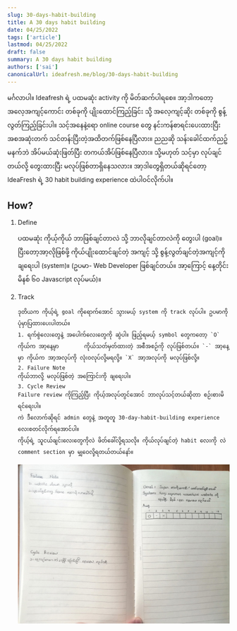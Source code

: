 ```yaml
---
slug: 30-days-habit-building
title: A 30 days habit building
date: 04/25/2022
tags: ['article']
lastmod: 04/25/2022
draft: false
summary: A 30 days habit building
authors: ['sai']
canonicalUrl: ideafresh.me/blog/30-days-habit-building
---
```


မင်္ဂလာပါ။ Ideafresh ရဲ့ ပထမဆုံး activity ကို မိတ်ဆက်ပါရစေ။ အာ့ဒါကတော့ အလေ့အကျင့်ကောင်း တစ်ခုကို ပျိုးထောင်ကြည့်ခြင်း သို့ အလေ့ကျင့်ဆိုး တစ်ခုကို စွန့်လွတ်ကြည့်ခြင်းပါ။ သင့်အနေနဲ့ရော online course တွေ နင်းကန်စာရင်းပေးထားပြီး အစအဆုံးတက် သင်တန်းပြီးတဲ့အထိတက်ဖြစ်နေပြီလား။ ညညဆို သန်းခေါင်ထက်ညဉ့်မနက်ဘဲ အိပ်မယ်ဆုံးဖြတ်ပြီး တကယ်အိပ်ဖြစ်နေပြီလား။ သို့မဟုတ် သင့်မှာ လုပ်ချင်တယ်လို့ တွေးထားပြီး မလုပ်ဖြစ်တာရှိနေသလား။ အာ့ဒါတွေရှိတယ်ဆိုရင်တော့ IdeaFresh ရဲ့ 30 habit building experience ထဲပါဝင်လိုက်ပါ။

## How?

1.  Define

    ပထမဆုံး ကိုယ့်ကိုယ် ဘာဖြစ်ချင်တာလဲ သို့ ဘာလိုချင်တာလဲကို တွေးပါ (goal)။ ပြီးတော့အာ့လိုဖြစ်ဖို့ ကိုယ်ပျိုးထောင်ချင်တဲ့ အကျင့် သို့ စွန့်လွတ်ချင်တဲ့အကျင့်ကို ချရေးပါ (system)။ (ဥပမာ- Web Developer ဖြစ်ချင်တယ်။ အာ့ကြောင့် နေ့တိုင်း မိနစ် ၆၀ Javascript လုပ်မယ်)။

2.  Track

        ဒုတိယက ကိုယ့်ရဲ့ goal ကိုရောက်အောင် သွားမယ့် system ကို track လုပ်ပါ။ ဥပမာကို ပုံမှာပြထားပေးပါတယ်။
        1. ရက်စွဲလေးတွေနဲ့ အပေါက်လေးတွေကို ဆွဲပါ။ ဖြည့်ရမယ့် symbol တွေကတော့ `O` ကိုယ်က အာ့နေ့မှာ        ကိုယ်သတ်မှတ်ထားတဲ့ အစီအစဉ်ကို လုပ်ဖြစ်တယ်။ `-` အာ့နေ့မှာ ကိုယ်က အာ့အလုပ်ကို လုံးဝလုပ်လို့မရလို့။ `X` အာ့အလုပ်ကို မလုပ်ဖြစ်လို့။
        2. Failure Note
        ကိုယ်ဘာလို့ မလုပ်ဖြစ်တဲ့ အကြောင်းကို ချရေးပါ။
        3. Cycle Review
        Failure review ကိုကြည့်ပြီး ကိုယ့်အလုပ်တွင်အောင် ဘာလုပ်သင့်တယ်ဆိုတာ စဉ်းစားမိရင်ရေးပါ။
        ကဲ ဒီလောက်ဆိုရင် admin တွေနဲ့ အတူတူ 30-day-habit-building experience လေးစတင်လိုက်ရအောင်ပါ။
        ကိုယ့်ရဲ့ သူငယ်ချင်းလေးတွေကိုလဲ ဖိတ်ခေါ်လို့ရသလို။ ကိုယ်လုပ်ချင်တဲ့ habit လေးကို လဲ comment section မှာ မျှဝေလို့ရတယ်တယ်နော်။

    ![30-days-habit-building](/static/images/30-days-habit-building.jpg)
